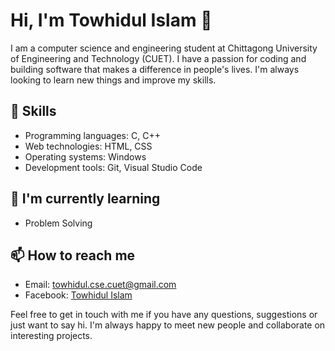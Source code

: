 <!DOCTYPE html>
<html>
<head>
<!-- <title>Towhidul Islam's GitHub Profile</title> -->
</head>
<body>
<h1>Hi, I'm Towhidul Islam 👋</h1>

<p>I am a computer science and engineering student at Chittagong University of Engineering and Technology (CUET). I have a passion for coding and building software that makes a difference in people's lives. I'm always looking to learn new things and improve my skills.</p>

<h2>🚀 Skills</h2>
<ul>
<li>Programming languages: C, C++</li>
<li>Web technologies: HTML, CSS</li>
<li>Operating systems: Windows</li>
<li>Development tools: Git, Visual Studio Code </li>
</ul>

<!-- <h2>💻 Projects</h2>
<ul>
<li><a href="https://github.com/yourusername/projectname">Project name</a> - Short project description</li>
<li><a href="https://github.com/yourusername/projectname">Project name</a> - Short project description</li>
<li><a href="https://github.com/yourusername/projectname">Project name</a> - Short project description</li>
</ul> -->

<h2>🌱 I'm currently learning</h2>
<ul>
<li>Problem Solving</li>
<!-- <li>Data Science</li>
<li>Machine Learning</li>
<li>Natural Language Processing</li> -->
</ul>

<h2>📫 How to reach me</h2>
<ul>
<!-- <li>LinkedIn: <a href="https://www.linkedin.com/in/yourusername/">Your LinkedIn Profile Link</a></li> -->
<!-- <li>Twitter: <a href="https://twitter.com/yourusername">@YourTwitterHandle</a></li> -->
<li>Email: <a href="mailto: towhidul.cse.cuet@gmail.com">towhidul.cse.cuet@gmail.com</a></li>
  <li>Facebook: <a href="https://www.facebook.com/profile.php?id=100034586922784">Towhidul Islam </a></li>
</ul>

<p>Feel free to get in touch with me if you have any questions, suggestions or just want to say hi. I'm always happy to meet new people and collaborate on interesting projects.</p>
</body>
</html>
